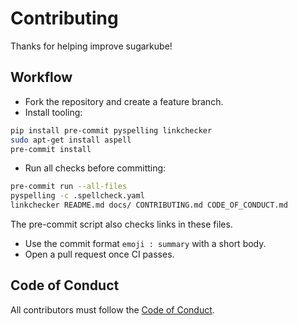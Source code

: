 # Contributing

Thanks for helping improve sugarkube!

## Workflow

- Fork the repository and create a feature branch.
- Install tooling:

```bash
pip install pre-commit pyspelling linkchecker
sudo apt-get install aspell
pre-commit install
```

- Run all checks before committing:

```bash
pre-commit run --all-files
pyspelling -c .spellcheck.yaml
linkchecker README.md docs/ CONTRIBUTING.md CODE_OF_CONDUCT.md
```

The pre-commit script also checks links in these files.

- Use the commit format `emoji : summary` with a short body.
- Open a pull request once CI passes.

## Code of Conduct

All contributors must follow the [Code of Conduct](CODE_OF_CONDUCT.md).
